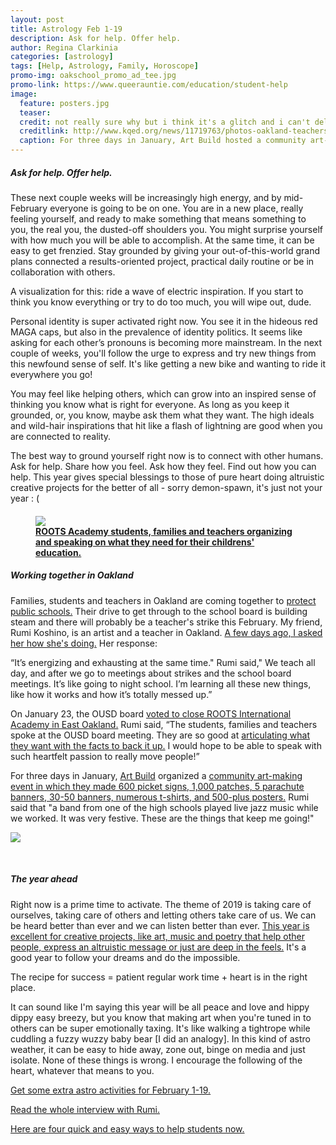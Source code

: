 ```yaml
---
layout: post
title: Astrology Feb 1-19
description: Ask for help. Offer help.
author: Regina Clarkinia
categories: [astrology]
tags: [Help, Astrology, Family, Horoscope]
promo-img: oakschool_promo_ad_tee.jpg
promo-link: https://www.queerauntie.com/education/student-help
image:
  feature: posters.jpg
  teaser:
  credit: not really sure why but i think it's a glitch and i can't delete this with the forwd slash or all hell breaks loose so i leave this here ya know/.
  creditlink: http://www.kqed.org/news/11719763/photos-oakland-teachers-paint-prepare-to-vote-on-strike
  caption: For three days in January, Art Build hosted a community art-making event where they made art for the upcoming teacher's strike in Oakland.
---
```

<h5>Ask for help. Offer help.</h5>
These next couple weeks will be increasingly high energy, and by mid-February everyone is going to be on one. You are in a new place, really feeling yourself, and ready to make something that means something to you, the real you, the dusted-off shoulders you. You might surprise yourself with how much you will be able to accomplish. At the same time, it can be easy to get frenzied. Stay grounded by giving your out-of-this-world grand plans connected a results-oriented project, practical daily routine or be in collaboration with others.

A visualization for this: ride a wave of electric inspiration. If you start to think you know everything or try to do too much, you will wipe out, dude.

Personal identity is super activated right now. You see it in the hideous red MAGA caps, but also in the prevalence of identity politics. It seems like asking for each other’s pronouns is becoming more mainstream. In the next couple of weeks, you'll follow the urge to express and try new things from this newfound sense of self. It's like getting a new bike and wanting to ride it everywhere you go!

You may feel like helping others, which can grow into an inspired sense of thinking you know what is right for everyone. As long as you keep it grounded, or, you know, maybe ask them what they want. The high ideals and wild-hair inspirations that hit like a flash of lightning are good when you are connected to reality.

The best way to ground yourself right now is to connect with other humans. Ask for help. Share how you feel. Ask how they feel. Find out how you can help. This year gives special blessings to those of pure heart doing altruistic creative projects for the better of all - sorry demon-spawn, it's just not your year : (

<figure>
<h4>
<a href="https://www.queerauntie.com/education/student-help"><img src="https://www.queerauntie.com/assets/img/roots_grampa.jpg">
<figcaption>
ROOTS Academy students, families and teachers organizing and speaking on what they need for their childrens' education.
</figcaption>
</a>
</h4>
</figure>

<h5>Working together in Oakland</h5>
Families, students and teachers in Oakland are coming together to <a href="https://www.queerauntie.com/education/school-crisis">protect public schools.</a> Their drive to get through to the school board is building steam and there will probably be a teacher's strike this February. My friend, Rumi Koshino, is an artist and a teacher in Oakland. <a href="https://www.queerauntie.com">A few days ago, I asked her how she's doing.</a> Her response:

“It’s energizing and exhausting at the same time." Rumi said," We teach all day, and after we go to meetings about strikes and the school board meetings. It’s like going to night school. I’m learning all these new things, like how it works and how it’s totally messed up.”

On January 23, the OUSD board <a href="https://www.kqed.org/news/11716967/oaklands-school-closure-plans-off-to-a-rough-start-for-some-parents">voted to close ROOTS International Academy in East Oakland.</a> Rumi said, “The students, families and teachers spoke at the OUSD board meeting. They are so good at <a href="http://ousd.granicus.com/mediaplayer.php?clip_id=1401&fbclid=IwAR0jkimaNOdAAqyba3GYzQrJYGgMIqnIqssfzu0IFFu_PHRmk42x231Lntg">articulating what they want with the facts to back it up.</a> I would hope to be able to speak with such heartfelt passion to really move people!”

For three days in January, <a href="https://justseeds.org/art-build-techniques-for-protest/">Art Build</a> organized a <a href="https://justseeds.org/oea-art-build-stand-with-oakland-teachers-and-students/">community art-making event in which they made 600 picket signs, 1,000 patches, 5 parachute banners, 30-50 banners, numerous t-shirts, and 500-plus posters.</a> Rumi said that "a band from one of the high schools played live jazz music while we worked. It was very festive. These are the things that keep me going!"

<a href="https://www.queerauntie.com/education/student-help"><img src="https://www.queerauntie.com/assets/img/oakschool_promo_ad_gramps.jpg"></a>

<br>
<h5>The year ahead</h5>
Right now is a prime time to activate. The theme of 2019 is taking care of ourselves, taking care of others and letting others take care of us. We can be heard better than ever and we can listen better than ever. <a href="https://justseeds.org/art-build-techniques-for-protest/">This year is excellent for creative projects, like art, music and poetry that help other people, express an altruistic message or just are deep in the feels.</a> It's a good year to follow your dreams and do the impossible.

The recipe for success = patient regular work time + heart is in the right place.

It can sound like I'm saying this year will be all peace and love and hippy dippy easy breezy, but you know that making art when you're tuned in to others can be super emotionally taxing. It's like walking a tightrope while cuddling a fuzzy wuzzy baby bear [I did an analogy]. In this kind of astro weather, it can be easy to hide away, zone out, binge on media and just isolate. None of these things is wrong. I encourage the following of the heart, whatever that means to you.


<a href="https://www.queerauntie.com/astrology/astrology-extra">Get some extra astro activities for February 1-19.</a>

<a href="https://www.queerauntie.com/education/rumi">Read the whole interview with Rumi.</a>

<a href="https://www.queerauntie.com/education/student-help">Here are four quick and easy ways to help students now.</a>
